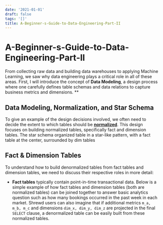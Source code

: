 ```yaml
---
date: '2021-01-01'
draft: false
tags: '[]'
title: A-Beginner-s-Guide-to-Data-Engineering-Part-II
---
```


# A-Beginner-s-Guide-to-Data-Engineering-Part-II

From collecting raw data and building data warehouses to applying Machine Learning, we saw why data engineering plays a critical role in all of these areas.
First, I will introduce the concept of **Data Modeling**, a design process where one carefully defines table schemas and data relations to capture business metrics and dimensions.
**
## Data Modeling, Normalization, and Star Schema
To give an example of the design decisions involved, we often need to decide the extent to which tables should be **[normalized](https://en.wikipedia.org/wiki/Database_normalization)**.
This design focuses on building normalized tables, specifically fact and dimension tables.
The star schema organized table in a star-like pattern, with a fact table at the center, surrounded by dim tables
## **Fact & Dimension Tables**
To understand how to build denormalized tables from fact tables and dimension tables, we need to discuss their respective roles in more detail:
- **Fact tables** typically contain point-in-time transactional data.
Below is a simple example of how fact tables and dimension tables (both are normalized tables) can be joined together to answer basic analytics question such as how many bookings occurred in the past week in each market.
Shrewd users can also imagine that if additional metrics `m_a, m_b, m_c` and dimensions `dim_x, dim_y, dim_z` are projected in the final `SELECT` clause, a denormalized table can be easily built from these normalized tables.
